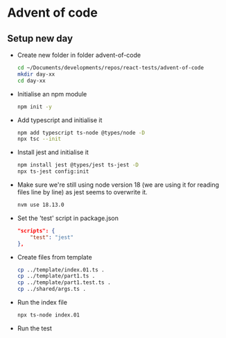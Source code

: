 # Advent of code

## Setup new day

* Create new folder in folder advent-of-code

    ```bash
    cd ~/Documents/developments/repos/react-tests/advent-of-code
    mkdir day-xx
    cd day-xx
    ```

* Initialise an npm module

    ```bash
    npm init -y
    ```

* Add typescript and initialise it

    ```bash
    npm add typescript ts-node @types/node -D
    npx tsc --init
    ```

* Install jest and initialise it

    ```bash
    npm install jest @types/jest ts-jest -D
    npx ts-jest config:init
    ```

* Make sure we're still using node version 18 (we are using it for reading files line by line) as jest seems to overwrite it.

    ```bash
    nvm use 18.13.0
    ```

* Set the 'test' script in package.json

    ```json
    "scripts": {
        "test": "jest"
    },
    ```

* Create files from template

    ```bash
    cp ../template/index.01.ts .
    cp ../template/part1.ts .
    cp ../template/part1.test.ts .
    cp ../shared/args.ts .    
    ```

* Run the index file

    ```bash
    npx ts-node index.01
    ```

* Run the test
